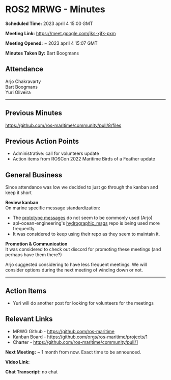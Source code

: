 ROS2 MRWG - Minutes
==================
**Scheduled Time:**
 2023 april 4 15:00 GMT
 
**Meeting Link:** 
https://meet.google.com/jks-xjfk-pxm

**Meeting Opened:** 
 ~ 2023 april 4 15:07 GMT

**Minutes Taken By:** 
Bart Boogmans

## Attendance
Arjo Chakravarty <br>
Bart Boogmans <br>
Yuri Oliveira <br>

---
## Previous Minutes
https://github.com/ros-maritime/community/pull/8/files

## Previous Action Points
- Administrative: call for volunteers update
- Action items from ROSCon 2022 Maritime Birds of a Feather update

## General Business
Since attendance was low we decided to just go through the kanban and keep it short

**Review kanban** <br>
On marine specific message standardization:
- The [prototype messages](https://github.com/ros-maritime/maritime_interfaces) do not seem to be commonly used (Arjo)
- apl-ocean-engineering's [hydrographic_msgs](https://github.com/apl-ocean-engineering/marine_msgs) repo is being used more frequently. 
- It was considered to keep using their repo as they seem to maintain it. 

**Promotion & Communication** <br>
It was considered to check out discord for promoting these meetings (and perhaps have them there?)

Arjo suggested considering to have less frequent meetings. We will consider options during the next meeting of winding down or not.

-----------------
## Action Items
- Yuri will do another post for looking for volunteers for the meetings

## Relevant Links
- MRWG Github - https://github.com/ros-maritime
- Kanban Board - https://github.com/orgs/ros-maritime/projects/1
- Charter - https://github.com/ros-maritime/community/pull/1

**Next Meeting:** 
~ 1 month from now. Exact time to be announced.

**Video Link:** 

**Chat Transcript:** 
no chat
